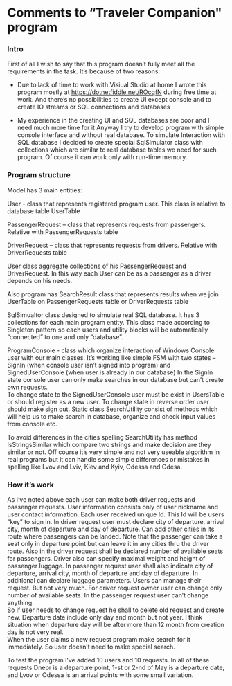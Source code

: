 <h1>Comments   to “Traveler Companion" program</h1>

<h3>Intro</h3>  


First of all I wish to say that this program doesn’t fully meet all the requirements in the task. 
 It’s because of two reasons:
-	Due to lack of time to work with Visiual Studio at home I wrote this program mostly at https://dotnetfiddle.net/ROcqfN  during free time at work.  And there’s no possibilities to create UI except console and to create IO streams or SQL connections and databases 

-	My experience in the creating UI and SQL databases are poor and I need much more time for it
Anyway I try to develop program with simple console interface and without real database.  To simulate 
Interaction with SQL database I decided to create special SqlSimulator class with collections which are similar to  real database tables we need for such program.  Of course it can work only with run-time memory.

<h3>Program structure</h3>  


Model  has 3 main entities:

User -  class that represents registered program user. This class is relative to database table UserTable

PassengerRequest – class that represents requests from passengers.  Relative with PassengerRequests table 

DriverRequest – class that represents requests from drivers.  Relative with DriverRequests table 

User class aggregate collections of  his PassengerRequest  and DriverRequest.   In this way each User 
can be as a passenger as a driver depends on his needs.  

Also program has SearchResult class that represents results when we join UserTable on PassengerRequests  table or DriverRequests table

SqlSimualtor class designed to simulate real SQL database.  It has 3 collections for each main program entity.  This class made according to Singleton pattern so each users and utility blocks will be automatically “connected” to one and only “database”. 


ProgramConsole  - class which organize interaction of   Windows Console user   with our main classes. 
It’s working like simple FSM with two states – SignIn (when console user isn’t signed into program) 
and SignedUserConsole (when user is already in our database) 
In the SignIn state console user can only make searches in our database but can’t create own requests.   
 To change state to the SignedUserConsole user must be exist in UsersTable or should register as a new user.    To change state in reverse order user should make sign out. 
Static class SearchUtility  consist of methods which will help us to make search in database, organize and  check input values from console etc.

To avoid differences in the cities spelling SearchUtility has method IsStringsSimilar which compare two strings 
and make decision are they similar or not.  Off course it’s very simple and not very useable algorithm in real programs but it can handle some simple differences or mistakes in spelling like Lvov and Lviv, Kiev and Kyiv, Odessa and Odesa. 


<h3>How it’s work</h3>


As I’ve noted above each user can make both driver requests and passenger requests.  User information consists only of user nickname and user contact information.  Each user received unique Id.  This Id will be users “key” to sign in. 
In driver request user must declare city of departure, arrival city, month of departure and day of departure.   Can add other cities in its route where passengers can be landed. Note that the passenger can take a seat only in departure point but can leave it in any cities thru the driver route.   Also in the driver request shall be declared number of available seats for passengers.   Driver also can specify maximal weight and height of passenger luggage. 
In passenger request user shall also indicate city of departure, arrival city, month of departure and day of departure.  In additional can declare luggage parameters. 
Users can manage their request.  But not very  much.   For driver request owner user can change only 
number of available seats. In the passenger request user can’t change anything.  
So if user needs to change request he shall to delete old request and create new. 
Departure date include only day and month but not year.  I think situation when departure day will be after more than 12 month from creation day is not very real.  
When the user claims a new request program make search for it immediately.  So user doesn’t need to make special search. 

To test the program I’ve added 10 users and 10 requests.  In all of these requests Dnepr is a departure point, 1-st or 2-nd of May is a departure date, and Lvov or Odessa is  an arrival points with some small variation. 

